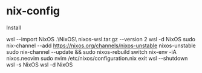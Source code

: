 # nix-config

Install

wsl --import NixOS .\NixOS\ nixos-wsl.tar.gz --version 2
wsl -d NixOS
sudo nix-channel --add https://nixos.org/channels/nixos-unstable nixos-unstable
sudo nix-channel --update && sudo nixos-rebuild switch
nix-env -iA nixos.neovim
sudo nvim /etc/nixos/configuration.nix
exit
wsl --shutdown
wsl -s NixOS
wsl -d NixOS
